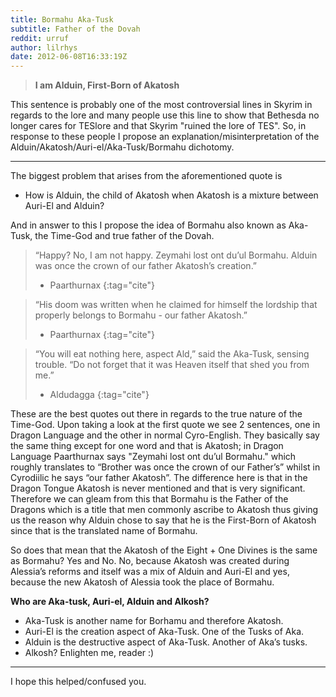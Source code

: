 ```yaml
---
title: Bormahu Aka-Tusk
subtitle: Father of the Dovah
reddit: urruf
author: lilrhys
date: 2012-06-08T16:33:19Z
---
```


> **I am Alduin, First-Born of Akatosh**

This sentence is probably one of the most controversial lines in Skyrim in
regards to the lore and many people use this line to show that Bethesda no
longer cares for TESlore and that Skyrim "ruined the lore of TES". So, in
response to these people I propose an explanation/misinterpretation of the
Alduin/Akatosh/Auri-el/Aka-Tusk/Bormahu dichotomy.

----

The biggest problem that arises from the aforementioned quote is

- How is Alduin, the child of Akatosh when Akatosh is a mixture between Auri-El
  and Alduin?

And in answer to this I propose the idea of Bormahu also known as Aka-Tusk, the
Time-God and true father of the Dovah.

> “Happy? No, I am not happy. Zeymahi lost ont du’ul Bormahu. Alduin was once
> the crown of our father Akatosh’s creation.”
>
> - Paarthurnax
> {:tag="cite"}

> “His doom was written when he claimed for himself the lordship that properly
> belongs to Bormahu - our father Akatosh.”
>
> - Paarthurnax
> {:tag="cite"}

> “You will eat nothing here, aspect Ald,” said the Aka-Tusk, sensing trouble.
> “Do not forget that it was Heaven itself that shed you from me.”
>
> - Aldudagga
> {:tag="cite"}

These are the best quotes out there in regards to the true nature of the
Time-God. Upon taking a look at the first quote we see 2 sentences, one in
Dragon Language and the other in normal Cyro-English. They basically say the
same thing except for one word and that is Akatosh; in Dragon Language
Paarthurnax says "Zeymahi lost ont du’ul Bormahu." which roughly translates to
“Brother was once the crown of our Father’s” whilst in Cyrodiilic he says “our
father Akatosh”. The difference here is that in the Dragon Tongue Akatosh is
never mentioned and that is very significant. Therefore we can gleam from this
that Bormahu is the Father of the Dragons which is a title that men commonly
ascribe to Akatosh thus giving us the reason why Alduin chose to say that he is
the First-Born of Akatosh since that is the translated name of Bormahu.

So does that mean that the Akatosh of the Eight + One Divines is the same as
Bormahu? Yes and No. No, because Akatosh was created during Alessia’s reforms
and itself was a mix of Alduin and Auri-El and yes, because the new Akatosh of
Alessia took the place of Bormahu.

**Who are Aka-tusk, Auri-el, Alduin and Alkosh?**

- Aka-Tusk is another name for Borhamu and therefore Akatosh.
- Auri-El is the creation aspect of Aka-Tusk. One of the Tusks of Aka.
- Alduin is the destructive aspect of Aka-Tusk. Another of Aka’s tusks.
- Alkosh? Enlighten me, reader :)

----

I hope this helped/confused you.
